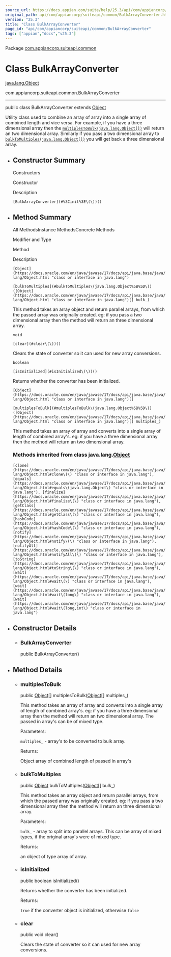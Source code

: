 ```yaml
---
source_url: https://docs.appian.com/suite/help/25.3/api/com/appiancorp/suiteapi/common/BulkArrayConverter.html
original_path: api/com/appiancorp/suiteapi/common/BulkArrayConverter.html
version: "25.3"
title: "Class BulkArrayConverter"
page_id: "api/com/appiancorp/suiteapi/common/BulkArrayConverter"
tags: ["appian","docs","v25.3"]
---
```



Package [com.appiancorp.suiteapi.common](package-summary.html)

# Class BulkArrayConverter

[java.lang.Object](https://docs.oracle.com/en/java/javase/17/docs/api/java.base/java/lang/Object.html "class or interface in java.lang")

com.appiancorp.suiteapi.common.BulkArrayConverter

* * *

public class BulkArrayConverter extends [Object](https://docs.oracle.com/en/java/javase/17/docs/api/java.base/java/lang/Object.html "class or interface in java.lang")

Utility class used to combine an array of array into a single array of combined length and vice versa. For example, if you have a three dimensional array then the [`multiplesToBulk(java.lang.Object[])`](#multiplesToBulk\(java.lang.Object%5B%5D\)) will return an two dimensional array. Similarly if you pass a two dimensional array to [`bulkToMultiples(java.lang.Object[])`](#bulkToMultiples\(java.lang.Object%5B%5D\)) you will get back a three dimensional array.

-   ## Constructor Summary

    Constructors

    Constructor

    Description

    `[BulkArrayConverter](#%3Cinit%3E\(\))()`

-   ## Method Summary

    All MethodsInstance MethodsConcrete Methods

    Modifier and Type

    Method

    Description

    `[Object](https://docs.oracle.com/en/java/javase/17/docs/api/java.base/java/lang/Object.html "class or interface in java.lang")`

    `[bulkToMultiples](#bulkToMultiples\(java.lang.Object%5B%5D\))([Object](https://docs.oracle.com/en/java/javase/17/docs/api/java.base/java/lang/Object.html "class or interface in java.lang")[] bulk_)`

    This method takes an array object and return parallel arrays, from which the passed array was originally created. eg: if you pass a two dimensional array then the method will return an three dimensional array.

    `void`

    `[clear](#clear\(\))()`

    Clears the state of converter so it can used for new array conversions.

    `boolean`

    `[isInitialized](#isInitialized\(\))()`

    Returns whether the converter has been initialized.

    `[Object](https://docs.oracle.com/en/java/javase/17/docs/api/java.base/java/lang/Object.html "class or interface in java.lang")[]`

    `[multiplesToBulk](#multiplesToBulk\(java.lang.Object%5B%5D\))([Object](https://docs.oracle.com/en/java/javase/17/docs/api/java.base/java/lang/Object.html "class or interface in java.lang")[] multiples_)`

    This method takes an array of array and converts into a single array of length of combined array's. eg: if you have a three dimensional array then the method will return an two dimensional array.

    ### Methods inherited from class java.lang.[Object](https://docs.oracle.com/en/java/javase/17/docs/api/java.base/java/lang/Object.html "class or interface in java.lang")

    `[clone](https://docs.oracle.com/en/java/javase/17/docs/api/java.base/java/lang/Object.html#clone\(\) "class or interface in java.lang"), [equals](https://docs.oracle.com/en/java/javase/17/docs/api/java.base/java/lang/Object.html#equals\(java.lang.Object\) "class or interface in java.lang"), [finalize](https://docs.oracle.com/en/java/javase/17/docs/api/java.base/java/lang/Object.html#finalize\(\) "class or interface in java.lang"), [getClass](https://docs.oracle.com/en/java/javase/17/docs/api/java.base/java/lang/Object.html#getClass\(\) "class or interface in java.lang"), [hashCode](https://docs.oracle.com/en/java/javase/17/docs/api/java.base/java/lang/Object.html#hashCode\(\) "class or interface in java.lang"), [notify](https://docs.oracle.com/en/java/javase/17/docs/api/java.base/java/lang/Object.html#notify\(\) "class or interface in java.lang"), [notifyAll](https://docs.oracle.com/en/java/javase/17/docs/api/java.base/java/lang/Object.html#notifyAll\(\) "class or interface in java.lang"), [toString](https://docs.oracle.com/en/java/javase/17/docs/api/java.base/java/lang/Object.html#toString\(\) "class or interface in java.lang"), [wait](https://docs.oracle.com/en/java/javase/17/docs/api/java.base/java/lang/Object.html#wait\(\) "class or interface in java.lang"), [wait](https://docs.oracle.com/en/java/javase/17/docs/api/java.base/java/lang/Object.html#wait\(long\) "class or interface in java.lang"), [wait](https://docs.oracle.com/en/java/javase/17/docs/api/java.base/java/lang/Object.html#wait\(long,int\) "class or interface in java.lang")`

-   ## Constructor Details

    -   ### BulkArrayConverter

        public BulkArrayConverter()

-   ## Method Details

    -   ### multiplesToBulk

        public [Object](https://docs.oracle.com/en/java/javase/17/docs/api/java.base/java/lang/Object.html "class or interface in java.lang")\[\] multiplesToBulk([Object](https://docs.oracle.com/en/java/javase/17/docs/api/java.base/java/lang/Object.html "class or interface in java.lang")\[\] multiples\_)

        This method takes an array of array and converts into a single array of length of combined array's. eg: if you have a three dimensional array then the method will return an two dimensional array. The passed in array's can be of mixed type.

        Parameters:

        `multiples_` - array's to be converted to bulk array.

        Returns:

        Object array of combined length of passed in array's

    -   ### bulkToMultiples

        public [Object](https://docs.oracle.com/en/java/javase/17/docs/api/java.base/java/lang/Object.html "class or interface in java.lang") bulkToMultiples([Object](https://docs.oracle.com/en/java/javase/17/docs/api/java.base/java/lang/Object.html "class or interface in java.lang")\[\] bulk\_)

        This method takes an array object and return parallel arrays, from which the passed array was originally created. eg: if you pass a two dimensional array then the method will return an three dimensional array.

        Parameters:

        `bulk_` - array to split into parallel arrays. This can be array of mixed types, if the original array's were of mixed type.

        Returns:

        an object of type array of array.

    -   ### isInitialized

        public boolean isInitialized()

        Returns whether the converter has been initialized.

        Returns:

        `true` if the converter object is initialized, otherwise `false`

    -   ### clear

        public void clear()

        Clears the state of converter so it can used for new array conversions.